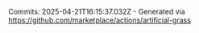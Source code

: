 Commits: 2025-04-21T16:15:37.032Z - Generated via https://github.com/marketplace/actions/artificial-grass
<br>
